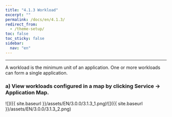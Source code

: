 ```yaml
---
title: "4.1.3 Workload"
excerpt: ""
permalink: /docs/en/4.1.3/
redirect_from:
  - /theme-setup/
toc: false
toc_sticky: false
sidebar:
  nav: "en"
---
```



---

A workload is the minimum unit of an application. One or more workloads can form a single application.

### a\) View workloads configured in a map by clicking Service → Application Map.
![]({{ site.baseurl }}/assets/EN/3.0.0/3.1.3_1.png)![]({{ site.baseurl }}/assets/EN/3.0.0/3.1.3_2.png)
